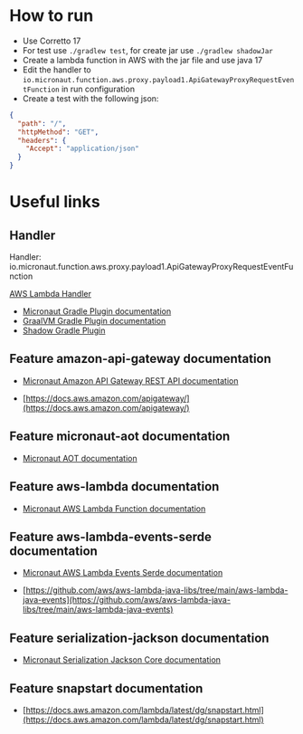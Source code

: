 # How to run
- Use Corretto 17
- For test use `./gradlew test`, for create jar use `./gradlew shadowJar`
- Create a lambda function in AWS with the jar file and use java 17
- Edit the handler to `io.micronaut.function.aws.proxy.payload1.ApiGatewayProxyRequestEventFunction` in run configuration
- Create a test with the following json:
```json
{
  "path": "/",
  "httpMethod": "GET",
  "headers": {
    "Accept": "application/json"
  }
}
```
# Useful links
## Handler

Handler: io.micronaut.function.aws.proxy.payload1.ApiGatewayProxyRequestEventFunction

[AWS Lambda Handler](https://docs.aws.amazon.com/lambda/latest/dg/java-handler.html)

- [Micronaut Gradle Plugin documentation](https://micronaut-projects.github.io/micronaut-gradle-plugin/latest/)
- [GraalVM Gradle Plugin documentation](https://graalvm.github.io/native-build-tools/latest/gradle-plugin.html)
- [Shadow Gradle Plugin](https://plugins.gradle.org/plugin/com.github.johnrengelman.shadow)
## Feature amazon-api-gateway documentation

- [Micronaut Amazon API Gateway REST API documentation](https://micronaut-projects.github.io/micronaut-aws/latest/guide/index.html#amazonApiGateway)

- [https://docs.aws.amazon.com/apigateway/](https://docs.aws.amazon.com/apigateway/)


## Feature micronaut-aot documentation

- [Micronaut AOT documentation](https://micronaut-projects.github.io/micronaut-aot/latest/guide/)


## Feature aws-lambda documentation

- [Micronaut AWS Lambda Function documentation](https://micronaut-projects.github.io/micronaut-aws/latest/guide/index.html#lambda)


## Feature aws-lambda-events-serde documentation

- [Micronaut AWS Lambda Events Serde documentation](https://micronaut-projects.github.io/micronaut-aws/snapshot/guide/#eventsLambdaSerde)

- [https://github.com/aws/aws-lambda-java-libs/tree/main/aws-lambda-java-events](https://github.com/aws/aws-lambda-java-libs/tree/main/aws-lambda-java-events)


## Feature serialization-jackson documentation

- [Micronaut Serialization Jackson Core documentation](https://micronaut-projects.github.io/micronaut-serialization/latest/guide/)


## Feature snapstart documentation

- [https://docs.aws.amazon.com/lambda/latest/dg/snapstart.html](https://docs.aws.amazon.com/lambda/latest/dg/snapstart.html)


